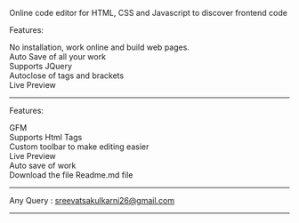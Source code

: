 Online code editor for HTML, CSS and Javascript to discover frontend code

Features:

No installation, work online and build web pages.<br>
Auto Save of all your work<br>
Supports JQuery<br>
Autoclose of tags and brackets<br>
Live Preview<br><hr>

Features:<br>

GFM<br>
Supports Html Tags<br>
Custom toolbar to make editing easier<br>
Live Preview<br>
Auto save of work<br>
Download the file Readme.md file<br><hr>


Any Query : sreevatsakulkarni26@gmail.com<hr>
